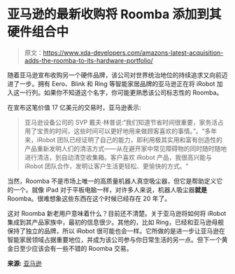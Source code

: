 # 亚马逊的最新收购将 Roomba 添加到其硬件组合中

> 原文：<https://www.xda-developers.com/amazons-latest-acquisition-adds-the-roomba-to-its-hardware-portfolio/>

随着亚马逊宣布收购另一个硬件品牌，该公司对世界统治地位的持续追求又向前迈进了一步。拥有 Eero、Blink 和 Ring 等智能家居品牌的亚马逊正在将 iRobot 加入这一行列。如果你不知道这个名字，你可能更熟悉该公司标志性的 Roomba。

在宣布这笔价值 17 亿美元的交易时，亚马逊表示:

> 亚马逊设备公司的 SVP 戴夫·林普说:“我们知道节省时间很重要，家务活占用了宝贵的时间，这些时间可以更好地用来做顾客喜欢的事情。”。“多年来，iRobot 团队已经证明了自己的能力，即利用极其实用和富有创造性的产品重新发明人们的清洁方式——从在避开家中常见障碍物的同时随时随地进行清洁，到自动清空收集箱。客户喜欢 iRobot 产品，我很高兴能与 iRobot 团队合作，发明让客户生活更轻松、更愉快的方式。"

当然，Roomba 不是市场上唯一的高质量机器人真空吸尘器，但它是帮助定义它的一个。就像 iPad 对于平板电脑一样，对许多人来说，机器人吸尘器**就是**Roomba。很难想象这些东西在这个时候已经存在 20 年了。

这对 Roomba 新老用户意味着什么？目前还不清楚。关于亚马逊将如何将 iRobot 集成到其产品家族中，最初的信息很少。其他的，比如 Ring，已经和亚马逊母舰保持了独立的品牌，所以 iRobot 很可能也会一样。它所做的是进一步让亚马逊在智能家居领域占据重要地位，并成为该公司参与你日常生活的另一点。但下一个黄金日至少应该会有一些不错的 Roomba 交易。

**来源:** [亚马逊](https://press.aboutamazon.com/news-releases/news-release-details/amazon-and-irobot-sign-agreement-amazon-acquire-irobot)